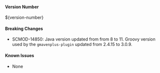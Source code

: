 #### Version Number
${version-number}

#### Breaking Changes
- SCMOD-14850: Java version updated from from 8 to 11. Groovy version used by the `gmavenplus-plugin` updated from 2.4.15 to 3.0.9.

#### Known Issues
- None
